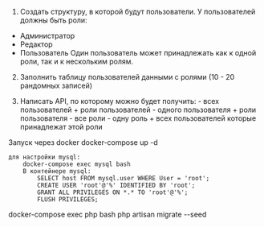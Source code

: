 1. Создать структуру, в которой будут пользователи. У пользователей должны быть роли:
- Администратор
- Редактор
- Пользователь
Один пользователь может принадлежать как к одной роли, так и к нескольким ролям.

2. Заполнить таблицу пользователей данными с ролями (10 - 20 рандомных записей)

3. Написать API, по которому можно будет получить:
       - всех пользователей + роли пользователей
       - одного пользователя + роли пользователя
       - все роли
       - одну роль + всех пользователей которые принадлежат этой роли


Запуск через docker
    docker-compose up -d

    для настройки mysql:
        docker-compose exec mysql bash
        В контейнере mysql:
            SELECT host FROM mysql.user WHERE User = 'root';
            СREATE USER 'root'@'%' IDENTIFIED BY 'root';
            GRANT ALL PRIVILEGES ON *.* TO 'root'@'%';
            FLUSH PRIVILEGES;

docker-compose exec php bash
php artisan migrate --seed